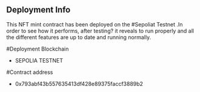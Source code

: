 ## Deployment Info

This NFT mint contract has been deployed on the #Sepoliat Testnet .In order to see how it performs,
after testing? it reveals to run properly and all the different features are up to date and running normally.

#Deployment Blockchain
* SEPOLIA TESTNET

#Contract address 
* 0x793abf43b557635413df428e89375faccf3889b2

